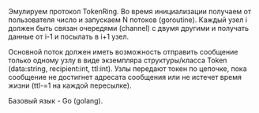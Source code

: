 Эмулируем протокол TokenRing. Во время инициализации получаем от пользователя число и запускаем N потоков (goroutine). Каждый узел i должен быть связан очередями (channel) с двумя другими и получать данные от i-1 и посылать в i+1 узел. 

Основной поток должен иметь возможность отправить сообщение только одному узлу в виде экземпляра структуры/класса Token (data:string, recipient:int, ttl:int). Узлы передают токен по цепочке, пока сообщение не достигнет адресата сообщения или не истечет время жизни (ttl-=1 на каждой пересылке).

Базовый язык - Go (golang). 